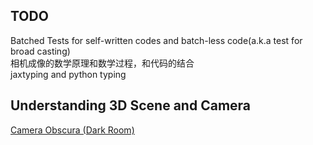 ## TODO
Batched Tests for self-written codes and batch-less code(a.k.a test for broad casting)  
相机成像的数学原理和数学过程，和代码的结合  
jaxtyping and python typing

## Understanding 3D Scene and Camera
[Camera Obscura (Dark Room)](https://www.bilibili.com/video/BV1R4411Q7AR/?spm_id_from=333.337.search-card.all.click&vd_source=75bfab15d56b58245875e3c16f6825ff)


